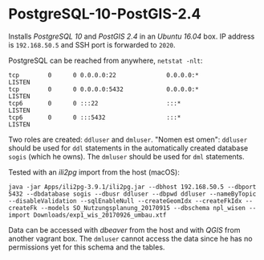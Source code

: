 # PostgreSQL-10-PostGIS-2.4

Installs _PostgreSQL 10_ and _PostGIS 2.4_ in an _Ubuntu 16.04_ box. IP address is `192.168.50.5` and SSH port is forwarded to `2020`. 

PostgreSQL can be reached from anywhere, `netstat -nlt`:

```
tcp        0      0 0.0.0.0:22              0.0.0.0:*               LISTEN
tcp        0      0 0.0.0.0:5432            0.0.0.0:*               LISTEN
tcp6       0      0 :::22                   :::*                    LISTEN
tcp6       0      0 :::5432                 :::*                    LISTEN
```

Two roles are created: `ddluser` and `dmluser`. "Nomen est omen": `ddluser` should be used for `ddl` statements in the automatically created database `sogis` (which he owns). The `dmluser` should be used for `dml` statements.

Tested with an _ili2pg_ import from the host (macOS):

`java -jar Apps/ili2pg-3.9.1/ili2pg.jar --dbhost 192.168.50.5 --dbport 5432 --dbdatabase sogis --dbusr ddluser --dbpwd ddluser --nameByTopic --disableValidation --sqlEnableNull --createGeomIdx --createFkIdx --createFk --models SO_Nutzungsplanung_20170915 --dbschema npl_wisen --import Downloads/exp1_wis_20170926_umbau.xtf`

Data can be accessed with _dbeaver_ from the host and with _QGIS_ from another vagrant box. The `dmluser` cannot access the data since he has no permissions yet for this schema and the tables.

